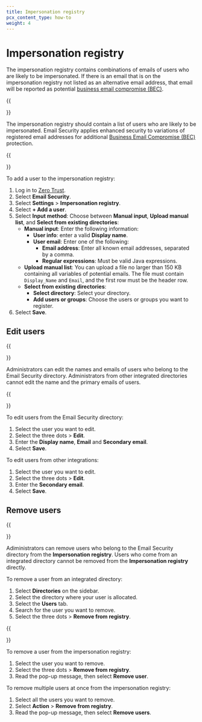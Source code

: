 ```yaml
---
title: Impersonation registry
pcx_content_type: how-to
weight: 4
---
```


# Impersonation registry

The impersonation registry contains combinations of emails of users who are likely to be impersonated. If there is an email that is on the impersonation registry not listed as an alternative email address, that email will be reported as potential [business email compromise (BEC)](https://www.cloudflare.com/en-gb/learning/email-security/business-email-compromise-bec/).

{{<Aside type="note">}}

The impersonation registry should contain a list of users who are likely to be impersonated. Email Security applies enhanced security to variations of registered email addresses for additional [Business Email Compromise (BEC)](https://www.cloudflare.com/en-gb/learning/email-security/business-email-compromise-bec/) protection.

{{</Aside>}}

To add a user to the impersonation registry:

1. Log in to [Zero Trust](https://one.dash.cloudflare.com/).
2. Select **Email Security**.
3. Select **Settings** > **Impersonation registry**.
4. Select **+ Add a user**.
5. Select **Input method**: Choose between **Manual input**, **Upload manual list**, and **Select from existing directories**:
   - **Manual input**: Enter the following information:
       - **User info**: enter a valid **Display name**.
       - **User email**: Enter one of the following:
         - **Email address**: Enter all known email addresses, separated by a comma.
         - **Regular expressions**: Must be valid Java expressions.
   - **Upload manual list**: You can upload a file no larger than 150 KB containing all variables of potential emails. The file must contain `Display_Name` and `Email`, and the first row must be the header row.
   - **Select from existing directories**:
       - **Select directory**: Select your directory.
       - **Add users or groups**: Choose the users or groups you want to register.
6. Select **Save**.

## Edit users

{{<Aside type="note">}}

Administrators can edit the names and emails of users who belong to the Email Security directory. Administrators from other integrated directories cannot edit the name and the primary emails of users.

{{</Aside>}}

To edit users from the Email Security directory:

1. Select the user you want to edit.
2. Select the three dots > **Edit**.
3. Enter the **Display name**, **Email** and **Secondary email**.
4. Select **Save**.

To edit users from other integrations:

1. Select the user you want to edit.
2. Select the three dots > **Edit**.
3. Enter the **Secondary email**.
4. Select **Save**.

## Remove users

{{<Aside type="note">}}

Adiministrators can remove users who belong to the Email Security directory from the **Impersonation registry**. Users who come from an integrated directory cannot be removed from the **Impersonation registry** directly. 

To remove a user from an integrated directory:

1. Select **Directories** on the sidebar.
2. Select the directory where your user is allocated.
3. Select the **Users** tab.
4. Search for the user you want to remove.
5. Select the three dots > **Remove from registry**.

{{</Aside>}}

To remove a user from the impersonation registry:

1. Select the user you want to remove.
2. Select the three dots > **Remove from registry**.
3. Read the pop-up message, then select **Remove user**.

To remove multiple users at once from the impersonation registry:

1. Select all the users you want to remove.
2. Select **Action** > **Remove from registry**.
3. Read the pop-up message, then select **Remove users**.